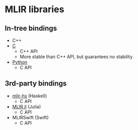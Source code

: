 # MLIR libraries

## In-tree bindings

- C++
- [C](https://mlir.llvm.org/docs/CAPI/)
  - C++ API
  - More stable than C++ API, but guarantees no stability
- [Python](https://mlir.llvm.org/docs/Bindings/Python/)
  - C API

## 3rd-party bindings

- [mlir-hs](https://github.com/google/mlir-hs) (Haskell)
  - C API
- [MLIR.jl](https://github.com/JuliaLabs/MLIR.jl) (Julia)
  - C API
- MLIRSwift (Swift)
  - C API
